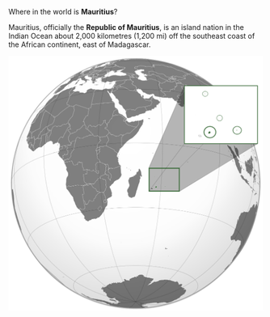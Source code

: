 Where in the world is **Mauritius**?
<!--question-->
Mauritius, officially the **Republic of Mauritius**, is an island nation in the Indian Ocean about 2,000 kilometres (1,200 mi) off the southeast coast of the African continent, east of Madagascar.

![Map of Mauritius](images/Mauritius_(orthographic_projection_with_inset).svg)